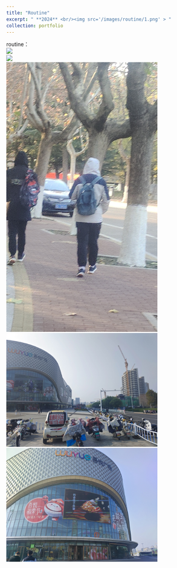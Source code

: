 ```yaml
---
title: "Routine"
excerpt: " **2024** <br/><img src='/images/routine/1.png' > "
collection: portfolio
---
```


routine：
<br/><img src="/images/routine/2.png"  width="400" >
<br/><img src="/images/routine/3.png"  width="400" >
<br/><img src="/images/routine/4.png"  width="400" >
<br/><img src="/images/routine/5.png"  width="400" >
<br/><img src="/images/routine/6.png"  width="400" >
